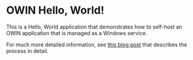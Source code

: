 # OWIN Hello, World!
This is a Hello, World application that demonstrates how to self-host an OWIN application that is managed as a Windows service.

For much more detailed information, see [this blog post](https://blog.uship.com/shippingcode/self-hosting-a-net-api-choosing-between-owin-with-asp-net-web-api-and-asp-net-core-mvc-1-0) that describes the process in detail.
